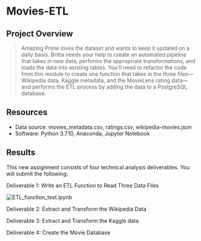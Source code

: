 # Movies-ETL

## Project Overview

> Amazing Prime loves the dataset and wants to keep it updated on a daily basis. Britta needs your help to create an automated pipeline that takes in new data, performs the appropriate transformations, and loads the data into existing tables. You’ll need to refactor the code from this module to create one function that takes in the three files—Wikipedia data, Kaggle metadata, and the MovieLens rating data—and performs the ETL process by adding the data to a PostgreSQL database.

## Resources
* Data source: movies_metadata.csv, ratings.csv, wikipedia-movies.json
* Software: Python 3.7.10, Anaconda, Jupyter Notebook

## Results

This new assignment consists of four technical analysis deliverables. You will submit the following:

Deliverable 1: Write an ETL Function to Read Three Data Files

![ETL_function_test.ipynb](https://github.com/timbialek/Movies-ETL/blob/main/ETL_function_test.ipynb)


Deliverable 2: Extract and Transform the Wikipedia Data

Deliverable 3: Extract and Transform the Kaggle data

Deliverable 4: Create the Movie Database

